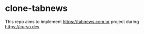 # clone-tabnews
This repo aims to implement https://tabnews.com.br project during https://curso.dev
